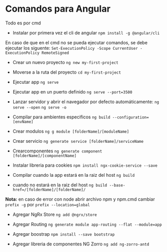 # Comandos para Angular

Todo es por cmd
- Instalar por primera vez el cli de angular
`npm install -g @angular/cli`

En caso de que en el cmd no se pueda ejecutar comandos, se debe ejecutar los siguente:
`Set-ExecutionPolicy -Scope CurrentUser -ExecutionPolicy RemoteSigned`

- Crear un nuevo proyecto
`ng new my-first-project`
- Moverse a la ruta del proyecto
`cd my-first-project`

- Ejecutar app
`ng serve`

- Ejecutar app en un puerto definido
`ng serve --port=3500`

- Lanzar servidor y abrir el navegador por defecto automáticamente:
`ng serve --open`
`ng serve -o`

- Compilar para ambientes especificos
`ng build --configuration=[envName]`

- Crear modulos
`ng g module [folderName]/[moduleName]`
- Crear servicio
`ng generate service [folderName]/serviceName`

- Crearcomponentes
`ng generate component [folderName]/[componentName]`

- Instalar libreria para cookies
`npm install ngx-cookie-service --save`

- Compilar cuando la app estará en la raiz del host
`ng build`
- cuando no estará en la raiz del host
`ng build --base-href=/[folderName]/[folderName]/`

**Nota:**
en caso de error con node
abrir archivo npm y npm.cmd
cambiar `prefix -g` por `prefix --location=global`

- Agregar NgRx Store
`ng add @ngrx/store`

- Agregar Routing 
`ng generate module app-routing --flat --module=app`

- Agregar boostrap 
`npm install --save bootstrap`

- Agregar libreria de componentes NG Zorro
`ng add ng-zorro-antd`